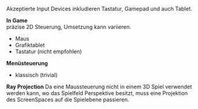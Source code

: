 Akzeptierte Input Devices inkludieren Tastatur, Gamepad und auch Tablet.

**In Game**  
präzise 2D Steuerung, Umsetzung kann variieren.

- Maus
- Grafiktablet
- Tastatur (nicht empfohlen)

**Menüsteuerung**
- klassisch (trivial)

**Ray Projection**
Da eine Maussteuerung nicht in einem 3D Spiel verwendet werden kann, wo das Spielfeld Perspektive besitzt, muss eine Projektion des ScreenSpaces auf die Spielebene passieren.

